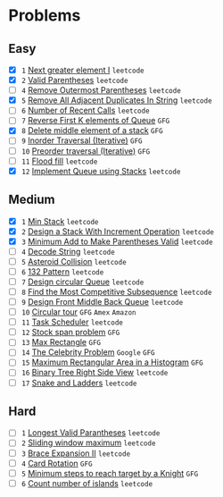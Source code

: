 # Problems

## Easy
- [x] `1` [Next greater element I](https://leetcode.com/problems/next-greater-element-i/) `leetcode`
- [x] `2` [Valid Parentheses](https://leetcode.com/problems/valid-parentheses/) `leetcode`
- [ ] `4` [Remove Outermost Parentheses](https://leetcode.com/problems/remove-outermost-parentheses/) `leetcode`
- [x] `5` [Remove All Adjacent Duplicates In String](https://leetcode.com/problems/remove-all-adjacent-duplicates-in-string/) `leetcode`
- [ ] `6` [Number of Recent Calls](https://leetcode.com/problems/number-of-recent-calls/) `leetcode`
- [ ] `7` [Reverse First K elements of Queue](https://practice.geeksforgeeks.org/problems/reverse-first-k-elements-of-queue/1/) `GFG`
- [x] `8` [Delete middle element of a stack](https://practice.geeksforgeeks.org/problems/delete-middle-element-of-a-stack/1/) `GFG`
- [ ] `9` [Inorder Traversal (Iterative)](https://practice.geeksforgeeks.org/problems/inorder-traversal-iterative/1/) `GFG`
- [ ] `10` [Preorder traversal (Iterative)](https://practice.geeksforgeeks.org/problems/preorder-traversal-iterative/1/) `GFG`
- [ ] `11` [Flood fill](https://leetcode.com/problems/flood-fill/) `leetcode`
- [x] `12` [Implement Queue using Stacks](https://leetcode.com/problems/implement-queue-using-stacks/) `leetcode`

## Medium
-[x] `1` [Min Stack](https://leetcode.com/problems/min-stack/) `leetcode`
-[x] `2` [Design a Stack With Increment Operation](https://leetcode.com/problems/design-a-stack-with-increment-operation/) `leetcode`
-[x] `3` [Minimum Add to Make Parentheses Valid](https://leetcode.com/problems/minimum-add-to-make-parentheses-valid/) `leetcode`
-[ ] `4` [Decode String](https://leetcode.com/problems/decode-string/) `leetcode`
-[ ] `5` [Asteroid Collision](https://leetcode.com/problems/asteroid-collision/) `leetcode`
-[ ] `6` [132 Pattern](https://leetcode.com/problems/132-pattern/) `leetcode`
-[ ] `7` [Design circular Queue](https://leetcode.com/problems/design-circular-queue/) `leetcode`
-[ ] `8` [Find the Most Competitive Subsequence](https://leetcode.com/problems/find-the-most-competitive-subsequence/) `leetcode`
-[ ] `9` [Design Front Middle Back Queue](https://leetcode.com/problems/design-front-middle-back-queue/) `leetcode`
-[ ] `10` [Circular tour](https://practice.geeksforgeeks.org/problems/circular-tour/1) `GFG` `Amex` `Amazon`
-[ ] `11` [Task Scheduler](https://leetcode.com/problems/task-scheduler/) `leetcode`
-[ ] `12` [Stock span problem](https://practice.geeksforgeeks.org/problems/stock-span-problem-1587115621/1/) `GFG`
-[ ] `13` [Max Rectangle](https://practice.geeksforgeeks.org/problems/max-rectangle/1/) `GFG`
-[ ] `14` [The Celebrity Problem](https://practice.geeksforgeeks.org/problems/the-celebrity-problem/1/) `Google` `GFG`
-[ ] `15` [Maximum Rectangular Area in a Histogram](https://practice.geeksforgeeks.org/problems/maximum-rectangular-area-in-a-histogram-1587115620/1/) `GFG`
-[ ] `16` [Binary Tree Right Side View](https://leetcode.com/problems/binary-tree-right-side-view/) `leetcode`
-[ ] `17` [Snake and Ladders](https://leetcode.com/problems/snakes-and-ladders/) `leetcode`

## Hard
- [ ] `1` [Longest Valid Parantheses](https://leetcode.com/problems/longest-valid-parentheses/) `leetcode`
- [ ] `2` [Sliding window maximum](https://leetcode.com/problems/sliding-window-maximum/) `leetcode`
- [ ] `3` [Brace Expansion II](https://leetcode.com/problems/brace-expansion-ii/) `leetcode`
- [ ] `4` [Card Rotation](https://practice.geeksforgeeks.org/problems/card-rotation5834/1/) `GFG`
- [ ] `5` [Minimum steps to reach target by a Knight](https://www.geeksforgeeks.org/minimum-steps-reach-target-knight/) `GFG`
- [ ] `6` [Count number of islands](https://leetcode.com/problems/number-of-islands/) `leetcode`
